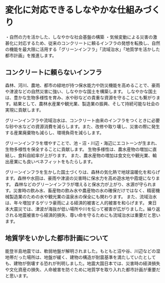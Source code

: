 # 変化に対応できるしなやかな仕組みづくり

・自然の力を活かした、しなやかな社会基盤の構築
・気候変動による災害の激甚化に対応するため、従来のコンクリートに頼るインフラの発想を転換し、自然の機能を最大限に活用する「グリーンインフラ」「流域治水」「地質学を活かした都市計画」を推進します。

## コンクリートに頼らないインフラ
森林、河川、農地、都市の緑地が持つ保水能力や防災機能を高めることで、豪雨や津波などの自然災害に強い、しなやかな国土を構築します。
しなやかな国土は、豊かな生物多様性を育み、水や砂などの貴重な資源を守ることにも繋がります。結果として、農林水産業や観光業、製造業の振興、そして持続可能な社会の実現に貢献します。

グリーンインフラや流域治水は、コンクリート由来のインフラをつくときに必要な砂や水などの資源消費を減らします。また、改修や取り壊し、災害の際に発生する産業廃棄物も減らし、環境負荷を減らします。

グリーンインフラを増やすことで、池・沼・川辺・海辺にエコトーンが生まれ、生物多様性を保全することに貢献します。
生物多様性は、農水産物の増加に直結し、食料自給率が上がります。
また、農水産物の増加は食文化や観光業、輸出産業にも良いベネフィットをもたらします。

グリーンインフラを生かした国土づくりは、森林の気化熱で地球温暖化を和らげます。森林や水田は、豪雨や津波の災害時に保水力を高め遊水地や霞堤になります。
森林などのグリーンインフラが増えると保水力が上がり、水源が守られます。災害時の飲み水、畜産物の飲み水や農産物の水の確保だけではなく、精密機械製造業のための水や観光業の温泉水の保全にも関わります。
また、流域治水は、年々増加するゲリラ豪雨による経済的被害と人的被害を和らげます。
東日本大震災では、津波が海抜が低い場所や川を伝って被害が広がりました。繰り返される地震被害から経済的損失、尊い命を守るためにも流域治水は重要だと思います。

## 地質学をいかした都市計画について
能登半島地震では、軟弱地盤が解明されました。もともと沼や谷、川辺などの湿地帯だった場所は、地盤が緩く、建物の構造が耐震基準を満たしていたとしても、建物が倒壊する恐れが判明しました。地震大国日本では、災害時の経済損失や文化資産の損失、人命被害を防ぐために地質学を取り入れた都市計画が重要だと思います。